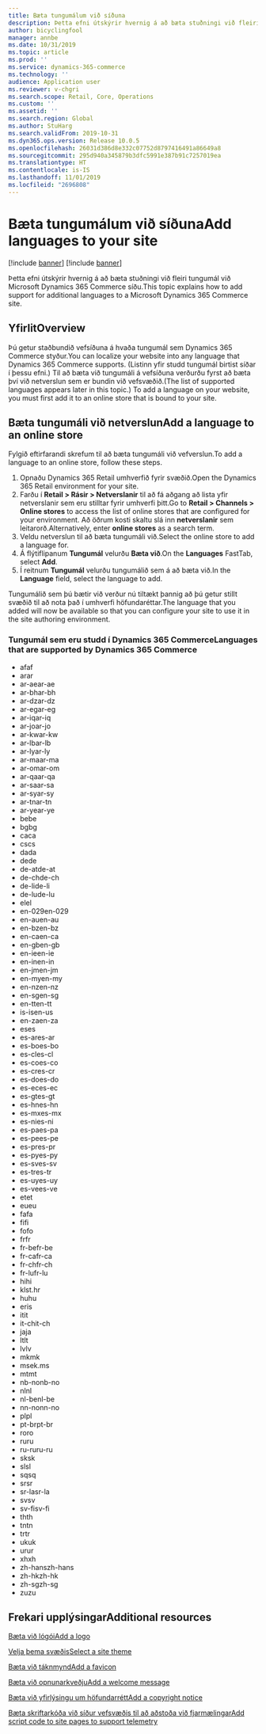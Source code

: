 ```yaml
---
title: Bæta tungumálum við síðuna
description: Þetta efni útskýrir hvernig á að bæta stuðningi við fleiri tungumál við Microsoft Dynamics 365 Commerce síðu.
author: bicyclingfool
manager: annbe
ms.date: 10/31/2019
ms.topic: article
ms.prod: ''
ms.service: dynamics-365-commerce
ms.technology: ''
audience: Application user
ms.reviewer: v-chgri
ms.search.scope: Retail, Core, Operations
ms.custom: ''
ms.assetid: ''
ms.search.region: Global
ms.author: StuHarg
ms.search.validFrom: 2019-10-31
ms.dyn365.ops.version: Release 10.0.5
ms.openlocfilehash: 26031d386d8e332c07752d8797416491a86649a8
ms.sourcegitcommit: 295d940a345879b3dfc5991e387b91c7257019ea
ms.translationtype: HT
ms.contentlocale: is-IS
ms.lasthandoff: 11/01/2019
ms.locfileid: "2696808"
---
```

# <a name="add-languages-to-your-site"></a><span data-ttu-id="9d8c8-103">Bæta tungumálum við síðuna</span><span class="sxs-lookup"><span data-stu-id="9d8c8-103">Add languages to your site</span></span>

[!include [banner](includes/preview-banner.md)]
[!include [banner](includes/banner.md)]

<span data-ttu-id="9d8c8-104">Þetta efni útskýrir hvernig á að bæta stuðningi við fleiri tungumál við Microsoft Dynamics 365 Commerce síðu.</span><span class="sxs-lookup"><span data-stu-id="9d8c8-104">This topic explains how to add support for additional languages to a Microsoft Dynamics 365 Commerce site.</span></span>

## <a name="overview"></a><span data-ttu-id="9d8c8-105">Yfirlit</span><span class="sxs-lookup"><span data-stu-id="9d8c8-105">Overview</span></span>

<span data-ttu-id="9d8c8-106">Þú getur staðbundið vefsíðuna á hvaða tungumál sem Dynamics 365 Commerce styður.</span><span class="sxs-lookup"><span data-stu-id="9d8c8-106">You can localize your website into any language that Dynamics 365 Commerce supports.</span></span> <span data-ttu-id="9d8c8-107">(Listinn yfir studd tungumál birtist síðar í þessu efni.) Til að bæta við tungumáli á vefsíðuna verðurðu fyrst að bæta því við netverslun sem er bundin við vefsvæðið.</span><span class="sxs-lookup"><span data-stu-id="9d8c8-107">(The list of supported languages appears later in this topic.) To add a language on your website, you must first add it to an online store that is bound to your site.</span></span>

## <a name="add-a-language-to-an-online-store"></a><span data-ttu-id="9d8c8-108">Bæta tungumáli við netverslun</span><span class="sxs-lookup"><span data-stu-id="9d8c8-108">Add a language to an online store</span></span>

<span data-ttu-id="9d8c8-109">Fylgið eftirfarandi skrefum til að bæta tungumáli við vefverslun.</span><span class="sxs-lookup"><span data-stu-id="9d8c8-109">To add a language to an online store, follow these steps.</span></span>

1. <span data-ttu-id="9d8c8-110">Opnaðu Dynamics 365 Retail umhverfið fyrir svæðið.</span><span class="sxs-lookup"><span data-stu-id="9d8c8-110">Open the Dynamics 365 Retail environment for your site.</span></span>
1. <span data-ttu-id="9d8c8-111">Farðu í **Retail \> Rásir \> Netverslanir** til að fá aðgang að lista yfir netverslanir sem eru stilltar fyrir umhverfi þitt.</span><span class="sxs-lookup"><span data-stu-id="9d8c8-111">Go to **Retail \> Channels \> Online stores** to access the list of online stores that are configured for your environment.</span></span> <span data-ttu-id="9d8c8-112">Að öðrum kosti skaltu slá inn **netverslanir** sem leitarorð.</span><span class="sxs-lookup"><span data-stu-id="9d8c8-112">Alternatively, enter **online stores** as a search term.</span></span>
1. <span data-ttu-id="9d8c8-113">Veldu netverslun til að bæta tungumáli við.</span><span class="sxs-lookup"><span data-stu-id="9d8c8-113">Select the online store to add a language for.</span></span>
1. <span data-ttu-id="9d8c8-114">Á flýtiflipanum **Tungumál** velurðu **Bæta við**.</span><span class="sxs-lookup"><span data-stu-id="9d8c8-114">On the **Languages** FastTab, select **Add**.</span></span>
1. <span data-ttu-id="9d8c8-115">Í reitnum **Tungumál** velurðu tungumálið sem á að bæta við.</span><span class="sxs-lookup"><span data-stu-id="9d8c8-115">In the **Language** field, select the language to add.</span></span>

<span data-ttu-id="9d8c8-116">Tungumálið sem þú bætir við verður nú tiltækt þannig að þú getur stillt svæðið til að nota það í umhverfi höfundaréttar.</span><span class="sxs-lookup"><span data-stu-id="9d8c8-116">The language that you added will now be available so that you can configure your site to use it in the site authoring environment.</span></span>

### <a name="languages-that-are-supported-by-dynamics-365-commerce"></a><span data-ttu-id="9d8c8-117">Tungumál sem eru studd í Dynamics 365 Commerce</span><span class="sxs-lookup"><span data-stu-id="9d8c8-117">Languages that are supported by Dynamics 365 Commerce</span></span>

- <span data-ttu-id="9d8c8-118">af</span><span class="sxs-lookup"><span data-stu-id="9d8c8-118">af</span></span>
- <span data-ttu-id="9d8c8-119">ar</span><span class="sxs-lookup"><span data-stu-id="9d8c8-119">ar</span></span>
- <span data-ttu-id="9d8c8-120">ar-ae</span><span class="sxs-lookup"><span data-stu-id="9d8c8-120">ar-ae</span></span>
- <span data-ttu-id="9d8c8-121">ar-bh</span><span class="sxs-lookup"><span data-stu-id="9d8c8-121">ar-bh</span></span>
- <span data-ttu-id="9d8c8-122">ar-dz</span><span class="sxs-lookup"><span data-stu-id="9d8c8-122">ar-dz</span></span>
- <span data-ttu-id="9d8c8-123">ar-eg</span><span class="sxs-lookup"><span data-stu-id="9d8c8-123">ar-eg</span></span>
- <span data-ttu-id="9d8c8-124">ar-iq</span><span class="sxs-lookup"><span data-stu-id="9d8c8-124">ar-iq</span></span>
- <span data-ttu-id="9d8c8-125">ar-jo</span><span class="sxs-lookup"><span data-stu-id="9d8c8-125">ar-jo</span></span>
- <span data-ttu-id="9d8c8-126">ar-kw</span><span class="sxs-lookup"><span data-stu-id="9d8c8-126">ar-kw</span></span>
- <span data-ttu-id="9d8c8-127">ar-lb</span><span class="sxs-lookup"><span data-stu-id="9d8c8-127">ar-lb</span></span>
- <span data-ttu-id="9d8c8-128">ar-ly</span><span class="sxs-lookup"><span data-stu-id="9d8c8-128">ar-ly</span></span>
- <span data-ttu-id="9d8c8-129">ar-ma</span><span class="sxs-lookup"><span data-stu-id="9d8c8-129">ar-ma</span></span>
- <span data-ttu-id="9d8c8-130">ar-om</span><span class="sxs-lookup"><span data-stu-id="9d8c8-130">ar-om</span></span>
- <span data-ttu-id="9d8c8-131">ar-qa</span><span class="sxs-lookup"><span data-stu-id="9d8c8-131">ar-qa</span></span>
- <span data-ttu-id="9d8c8-132">ar-sa</span><span class="sxs-lookup"><span data-stu-id="9d8c8-132">ar-sa</span></span>
- <span data-ttu-id="9d8c8-133">ar-sy</span><span class="sxs-lookup"><span data-stu-id="9d8c8-133">ar-sy</span></span>
- <span data-ttu-id="9d8c8-134">ar-tn</span><span class="sxs-lookup"><span data-stu-id="9d8c8-134">ar-tn</span></span>
- <span data-ttu-id="9d8c8-135">ar-ye</span><span class="sxs-lookup"><span data-stu-id="9d8c8-135">ar-ye</span></span>
- <span data-ttu-id="9d8c8-136">be</span><span class="sxs-lookup"><span data-stu-id="9d8c8-136">be</span></span>
- <span data-ttu-id="9d8c8-137">bg</span><span class="sxs-lookup"><span data-stu-id="9d8c8-137">bg</span></span>
- <span data-ttu-id="9d8c8-138">ca</span><span class="sxs-lookup"><span data-stu-id="9d8c8-138">ca</span></span>
- <span data-ttu-id="9d8c8-139">cs</span><span class="sxs-lookup"><span data-stu-id="9d8c8-139">cs</span></span>
- <span data-ttu-id="9d8c8-140">da</span><span class="sxs-lookup"><span data-stu-id="9d8c8-140">da</span></span>
- <span data-ttu-id="9d8c8-141">de</span><span class="sxs-lookup"><span data-stu-id="9d8c8-141">de</span></span>
- <span data-ttu-id="9d8c8-142">de-at</span><span class="sxs-lookup"><span data-stu-id="9d8c8-142">de-at</span></span>
- <span data-ttu-id="9d8c8-143">de-ch</span><span class="sxs-lookup"><span data-stu-id="9d8c8-143">de-ch</span></span>
- <span data-ttu-id="9d8c8-144">de-li</span><span class="sxs-lookup"><span data-stu-id="9d8c8-144">de-li</span></span>
- <span data-ttu-id="9d8c8-145">de-lu</span><span class="sxs-lookup"><span data-stu-id="9d8c8-145">de-lu</span></span>
- <span data-ttu-id="9d8c8-146">el</span><span class="sxs-lookup"><span data-stu-id="9d8c8-146">el</span></span>
- <span data-ttu-id="9d8c8-147">en-029</span><span class="sxs-lookup"><span data-stu-id="9d8c8-147">en-029</span></span>
- <span data-ttu-id="9d8c8-148">en-au</span><span class="sxs-lookup"><span data-stu-id="9d8c8-148">en-au</span></span>
- <span data-ttu-id="9d8c8-149">en-bz</span><span class="sxs-lookup"><span data-stu-id="9d8c8-149">en-bz</span></span>
- <span data-ttu-id="9d8c8-150">en-ca</span><span class="sxs-lookup"><span data-stu-id="9d8c8-150">en-ca</span></span>
- <span data-ttu-id="9d8c8-151">en-gb</span><span class="sxs-lookup"><span data-stu-id="9d8c8-151">en-gb</span></span>
- <span data-ttu-id="9d8c8-152">en-ie</span><span class="sxs-lookup"><span data-stu-id="9d8c8-152">en-ie</span></span>
- <span data-ttu-id="9d8c8-153">en-in</span><span class="sxs-lookup"><span data-stu-id="9d8c8-153">en-in</span></span>
- <span data-ttu-id="9d8c8-154">en-jm</span><span class="sxs-lookup"><span data-stu-id="9d8c8-154">en-jm</span></span>
- <span data-ttu-id="9d8c8-155">en-my</span><span class="sxs-lookup"><span data-stu-id="9d8c8-155">en-my</span></span>
- <span data-ttu-id="9d8c8-156">en-nz</span><span class="sxs-lookup"><span data-stu-id="9d8c8-156">en-nz</span></span>
- <span data-ttu-id="9d8c8-157">en-sg</span><span class="sxs-lookup"><span data-stu-id="9d8c8-157">en-sg</span></span>
- <span data-ttu-id="9d8c8-158">en-tt</span><span class="sxs-lookup"><span data-stu-id="9d8c8-158">en-tt</span></span>
- <span data-ttu-id="9d8c8-159">is-is</span><span class="sxs-lookup"><span data-stu-id="9d8c8-159">en-us</span></span>
- <span data-ttu-id="9d8c8-160">en-za</span><span class="sxs-lookup"><span data-stu-id="9d8c8-160">en-za</span></span>
- <span data-ttu-id="9d8c8-161">es</span><span class="sxs-lookup"><span data-stu-id="9d8c8-161">es</span></span>
- <span data-ttu-id="9d8c8-162">es-ar</span><span class="sxs-lookup"><span data-stu-id="9d8c8-162">es-ar</span></span>
- <span data-ttu-id="9d8c8-163">es-bo</span><span class="sxs-lookup"><span data-stu-id="9d8c8-163">es-bo</span></span>
- <span data-ttu-id="9d8c8-164">es-cl</span><span class="sxs-lookup"><span data-stu-id="9d8c8-164">es-cl</span></span>
- <span data-ttu-id="9d8c8-165">es-co</span><span class="sxs-lookup"><span data-stu-id="9d8c8-165">es-co</span></span>
- <span data-ttu-id="9d8c8-166">es-cr</span><span class="sxs-lookup"><span data-stu-id="9d8c8-166">es-cr</span></span>
- <span data-ttu-id="9d8c8-167">es-do</span><span class="sxs-lookup"><span data-stu-id="9d8c8-167">es-do</span></span>
- <span data-ttu-id="9d8c8-168">es-ec</span><span class="sxs-lookup"><span data-stu-id="9d8c8-168">es-ec</span></span>
- <span data-ttu-id="9d8c8-169">es-gt</span><span class="sxs-lookup"><span data-stu-id="9d8c8-169">es-gt</span></span>
- <span data-ttu-id="9d8c8-170">es-hn</span><span class="sxs-lookup"><span data-stu-id="9d8c8-170">es-hn</span></span>
- <span data-ttu-id="9d8c8-171">es-mx</span><span class="sxs-lookup"><span data-stu-id="9d8c8-171">es-mx</span></span>
- <span data-ttu-id="9d8c8-172">es-ni</span><span class="sxs-lookup"><span data-stu-id="9d8c8-172">es-ni</span></span>
- <span data-ttu-id="9d8c8-173">es-pa</span><span class="sxs-lookup"><span data-stu-id="9d8c8-173">es-pa</span></span>
- <span data-ttu-id="9d8c8-174">es-pe</span><span class="sxs-lookup"><span data-stu-id="9d8c8-174">es-pe</span></span>
- <span data-ttu-id="9d8c8-175">es-pr</span><span class="sxs-lookup"><span data-stu-id="9d8c8-175">es-pr</span></span>
- <span data-ttu-id="9d8c8-176">es-py</span><span class="sxs-lookup"><span data-stu-id="9d8c8-176">es-py</span></span>
- <span data-ttu-id="9d8c8-177">es-sv</span><span class="sxs-lookup"><span data-stu-id="9d8c8-177">es-sv</span></span>
- <span data-ttu-id="9d8c8-178">es-tr</span><span class="sxs-lookup"><span data-stu-id="9d8c8-178">es-tr</span></span>
- <span data-ttu-id="9d8c8-179">es-uy</span><span class="sxs-lookup"><span data-stu-id="9d8c8-179">es-uy</span></span>
- <span data-ttu-id="9d8c8-180">es-ve</span><span class="sxs-lookup"><span data-stu-id="9d8c8-180">es-ve</span></span>
- <span data-ttu-id="9d8c8-181">et</span><span class="sxs-lookup"><span data-stu-id="9d8c8-181">et</span></span>
- <span data-ttu-id="9d8c8-182">eu</span><span class="sxs-lookup"><span data-stu-id="9d8c8-182">eu</span></span>
- <span data-ttu-id="9d8c8-183">fa</span><span class="sxs-lookup"><span data-stu-id="9d8c8-183">fa</span></span>
- <span data-ttu-id="9d8c8-184">fi</span><span class="sxs-lookup"><span data-stu-id="9d8c8-184">fi</span></span>
- <span data-ttu-id="9d8c8-185">fo</span><span class="sxs-lookup"><span data-stu-id="9d8c8-185">fo</span></span>
- <span data-ttu-id="9d8c8-186">fr</span><span class="sxs-lookup"><span data-stu-id="9d8c8-186">fr</span></span>
- <span data-ttu-id="9d8c8-187">fr-be</span><span class="sxs-lookup"><span data-stu-id="9d8c8-187">fr-be</span></span>
- <span data-ttu-id="9d8c8-188">fr-ca</span><span class="sxs-lookup"><span data-stu-id="9d8c8-188">fr-ca</span></span>
- <span data-ttu-id="9d8c8-189">fr-ch</span><span class="sxs-lookup"><span data-stu-id="9d8c8-189">fr-ch</span></span>
- <span data-ttu-id="9d8c8-190">fr-lu</span><span class="sxs-lookup"><span data-stu-id="9d8c8-190">fr-lu</span></span>
- <span data-ttu-id="9d8c8-191">hi</span><span class="sxs-lookup"><span data-stu-id="9d8c8-191">hi</span></span>
- <span data-ttu-id="9d8c8-192">klst.</span><span class="sxs-lookup"><span data-stu-id="9d8c8-192">hr</span></span>
- <span data-ttu-id="9d8c8-193">hu</span><span class="sxs-lookup"><span data-stu-id="9d8c8-193">hu</span></span>
- <span data-ttu-id="9d8c8-194">er</span><span class="sxs-lookup"><span data-stu-id="9d8c8-194">is</span></span>
- <span data-ttu-id="9d8c8-195">it</span><span class="sxs-lookup"><span data-stu-id="9d8c8-195">it</span></span>
- <span data-ttu-id="9d8c8-196">it-ch</span><span class="sxs-lookup"><span data-stu-id="9d8c8-196">it-ch</span></span>
- <span data-ttu-id="9d8c8-197">ja</span><span class="sxs-lookup"><span data-stu-id="9d8c8-197">ja</span></span>
- <span data-ttu-id="9d8c8-198">lt</span><span class="sxs-lookup"><span data-stu-id="9d8c8-198">lt</span></span>
- <span data-ttu-id="9d8c8-199">lv</span><span class="sxs-lookup"><span data-stu-id="9d8c8-199">lv</span></span>
- <span data-ttu-id="9d8c8-200">mk</span><span class="sxs-lookup"><span data-stu-id="9d8c8-200">mk</span></span>
- <span data-ttu-id="9d8c8-201">msek.</span><span class="sxs-lookup"><span data-stu-id="9d8c8-201">ms</span></span>
- <span data-ttu-id="9d8c8-202">mt</span><span class="sxs-lookup"><span data-stu-id="9d8c8-202">mt</span></span>
- <span data-ttu-id="9d8c8-203">nb-no</span><span class="sxs-lookup"><span data-stu-id="9d8c8-203">nb-no</span></span>
- <span data-ttu-id="9d8c8-204">nl</span><span class="sxs-lookup"><span data-stu-id="9d8c8-204">nl</span></span>
- <span data-ttu-id="9d8c8-205">nl-be</span><span class="sxs-lookup"><span data-stu-id="9d8c8-205">nl-be</span></span>
- <span data-ttu-id="9d8c8-206">nn-no</span><span class="sxs-lookup"><span data-stu-id="9d8c8-206">nn-no</span></span>
- <span data-ttu-id="9d8c8-207">pl</span><span class="sxs-lookup"><span data-stu-id="9d8c8-207">pl</span></span>
- <span data-ttu-id="9d8c8-208">pt-br</span><span class="sxs-lookup"><span data-stu-id="9d8c8-208">pt-br</span></span>
- <span data-ttu-id="9d8c8-209">ro</span><span class="sxs-lookup"><span data-stu-id="9d8c8-209">ro</span></span>
- <span data-ttu-id="9d8c8-210">ru</span><span class="sxs-lookup"><span data-stu-id="9d8c8-210">ru</span></span>
- <span data-ttu-id="9d8c8-211">ru-ru</span><span class="sxs-lookup"><span data-stu-id="9d8c8-211">ru-ru</span></span>
- <span data-ttu-id="9d8c8-212">sk</span><span class="sxs-lookup"><span data-stu-id="9d8c8-212">sk</span></span>
- <span data-ttu-id="9d8c8-213">sl</span><span class="sxs-lookup"><span data-stu-id="9d8c8-213">sl</span></span>
- <span data-ttu-id="9d8c8-214">sq</span><span class="sxs-lookup"><span data-stu-id="9d8c8-214">sq</span></span>
- <span data-ttu-id="9d8c8-215">sr</span><span class="sxs-lookup"><span data-stu-id="9d8c8-215">sr</span></span>
- <span data-ttu-id="9d8c8-216">sr-la</span><span class="sxs-lookup"><span data-stu-id="9d8c8-216">sr-la</span></span>
- <span data-ttu-id="9d8c8-217">sv</span><span class="sxs-lookup"><span data-stu-id="9d8c8-217">sv</span></span>
- <span data-ttu-id="9d8c8-218">sv-fi</span><span class="sxs-lookup"><span data-stu-id="9d8c8-218">sv-fi</span></span>
- <span data-ttu-id="9d8c8-219">th</span><span class="sxs-lookup"><span data-stu-id="9d8c8-219">th</span></span>
- <span data-ttu-id="9d8c8-220">tn</span><span class="sxs-lookup"><span data-stu-id="9d8c8-220">tn</span></span>
- <span data-ttu-id="9d8c8-221">tr</span><span class="sxs-lookup"><span data-stu-id="9d8c8-221">tr</span></span>
- <span data-ttu-id="9d8c8-222">uk</span><span class="sxs-lookup"><span data-stu-id="9d8c8-222">uk</span></span>
- <span data-ttu-id="9d8c8-223">ur</span><span class="sxs-lookup"><span data-stu-id="9d8c8-223">ur</span></span>
- <span data-ttu-id="9d8c8-224">xh</span><span class="sxs-lookup"><span data-stu-id="9d8c8-224">xh</span></span>
- <span data-ttu-id="9d8c8-225">zh-hans</span><span class="sxs-lookup"><span data-stu-id="9d8c8-225">zh-hans</span></span>
- <span data-ttu-id="9d8c8-226">zh-hk</span><span class="sxs-lookup"><span data-stu-id="9d8c8-226">zh-hk</span></span>
- <span data-ttu-id="9d8c8-227">zh-sg</span><span class="sxs-lookup"><span data-stu-id="9d8c8-227">zh-sg</span></span>
- <span data-ttu-id="9d8c8-228">zu</span><span class="sxs-lookup"><span data-stu-id="9d8c8-228">zu</span></span>

## <a name="additional-resources"></a><span data-ttu-id="9d8c8-229">Frekari upplýsingar</span><span class="sxs-lookup"><span data-stu-id="9d8c8-229">Additional resources</span></span>

[<span data-ttu-id="9d8c8-230">Bæta við lógói</span><span class="sxs-lookup"><span data-stu-id="9d8c8-230">Add a logo</span></span>](add-logo.md)

[<span data-ttu-id="9d8c8-231">Velja þema svæðis</span><span class="sxs-lookup"><span data-stu-id="9d8c8-231">Select a site theme</span></span>](select-site-theme.md)

[<span data-ttu-id="9d8c8-232">Bæta við táknmynd</span><span class="sxs-lookup"><span data-stu-id="9d8c8-232">Add a favicon</span></span>](add-favicon.md)

[<span data-ttu-id="9d8c8-233">Bæta við opnunarkveðju</span><span class="sxs-lookup"><span data-stu-id="9d8c8-233">Add a welcome message</span></span>](add-welcome-message.md)

[<span data-ttu-id="9d8c8-234">Bæta við yfirlýsingu um höfundarrétt</span><span class="sxs-lookup"><span data-stu-id="9d8c8-234">Add a copyright notice</span></span>](add-copyright-notice.md)

[<span data-ttu-id="9d8c8-235">Bæta skriftarkóða við síður vefsvæðis til að aðstoða við fjarmælingar</span><span class="sxs-lookup"><span data-stu-id="9d8c8-235">Add script code to site pages to support telemetry</span></span>](add-telemetry.md)
